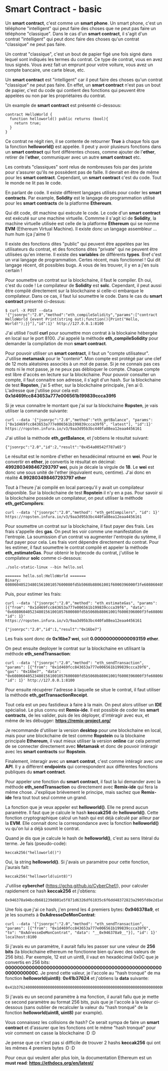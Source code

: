 # Smart Contract - basic

Un __smart contract__, c'est comme un __smart phone__. Un smart phone, c'est un téléphone "intelligent" qui peut faire des choses que ne peut pas faire un téléphone "classique". Dans le cas d'un __smart contract__, il s'agit d'un contrat "intelligent" qui peut donc faire des choses qu'un contrat "classique" ne peut pas faire.

Un contrat "classique", c'est un bout de papier figé une fois signé dans lequel sont indiqués les termes du contrat. Ce type de contrat, vous en avez tous signés. Vous avez fait un emprunt pour votre voiture, vous avez un compte bancaire, une carte bleue, etc.

Un __smart contract__ est "intelligent" car il peut faire des choses qu'un contrat "classique" ne peut pas faire. En effet, un __smart contract__ n'est pas un bout de papier, c'est du code qui contient des fonctions qui peuvent être appelées ou non par les propriétaires du contrat.

Un example de __smart contract__ est présenté ci-dessous:

```
contract HelloWorld {
  function helloworld() public returns (bool){ 
    return true;
  }
}
```

Ce contrat ne régit rien, il se contente de retourner __True__ à chaque fois que la fonction __helloworld()__ est appelée. Il peut y avoir plusieurs fonctions dans un __smart contract__ qui font différentes choses, comme ajouter de l'__ether__, retirer de l'__ether__, communiquer avec un autre __smart contract__ etc. 

Les contrats "classiques" sont relus de nombreuses fois par des juriste pour s'assurer qu'ils ne possèdent pas de faille. Il devrait en être de même pour les __smart contract__. Cependant, un __smart contract__ c'est du code. Tout le monde ne lit pas le code.

En parlant de code. Il existe différent langages utilisés pour coder les __smart contracts__. Par example, __Solidity__ est le langage de programmation utilisé pour les __smart contracts__ de la platforme __Ethereum__.

Qui dit code, dit machine qui exécute le code. Le code d'un __smart contract__ est exécuté sur une machine virtuelle. Commme il s'agit ici de __Solidity__, la machine virtuelle utilisée est celle de la platforme __Ethereum__ qui se nomme __EVM__ (Ethereum Virtual Machine). Il existe donc un langage assembleur ... hum hum (ça j'aime !)

Il existe des fonctions dites "public" qui peuvent être appelées par les utilisateurs du contrat, et des fonctions dites "private" qui ne peuvent être utilisées qu'en interne. Il existe des __variables__ de différents __types__. Bref c'est un vrai langage de programmation. Certes récent, mais fonctionnel ! Qui dit langage récent, dit possibles bugs. A vous de les trouver, il y en a j'en suis certain !

Pour soumettre un contrat sur la blockchaine, il faut le compiler. Eh oui, c'est du code ! Le compilateur de __Solidity__ est __solc__. Cependant, il peut aussi être compilé directement sur la blockchaine si celle-ci embarque le compilateur. Dans ce cas, il faut lui soumettre le code. Dans le cas du __smart contract__ présenté ci-dessus:

```
$ curl -X POST --data '{"jsonrpc":"2.0","method":"eth_compileSolidity","params":["contract HelloWorld {event Print(string out);function(){Print("Hello, World!");}}"],"id":1}' http://127.0.0.1:8100
```

J'ai utilisé l'outil __curl__ pour soumettre mon contrat à la blockaine hébergée en local sur le port 8100. J'ai appelé la méthode __eth_compileSolidity__ pour demander la compilation de mon __smart contract__.

Pour pouvoir utiliser un __smart contract__, il faut un "compte utilisateur". J'utilise __metamask__ pour le "contenir". Mon compte est protégé par une clef de 12 mots aléatoires associés à un mot de passe. Si je ne connais pas ces mots ni le mot passe, je ne peux pas débloquer le compte. Chaque compte est libre d'accès en lecture sur la blockchaine. Pour pouvoir consulter un compte, il faut connaitre son adresse, il s'agit d'un hash. Sur la blockchaine de test __Ropsten__, j'ai 5 ether, sur la blockchaine principale, j'en ai 0. L'adresse que j'utilise pour cela est: __0x1d469fcc843653a777e006561b199839ccca39f6__

Si je veux connaitre le montant que j'ai sur la blockchaine __Ropsten__, je vais utiliser la commande suivante:

```
curl --data '{"jsonrpc":"2.0","method":"eth_getBalance", "params": ["0x1d469fcc843653a777e006561b199839ccca39f6", "latest"], "id":1}' https://ropsten.infura.io/v3/9aa3d95b3bc440fa88ea12eaa4456161
```

J'ai utilisé la méthode __eth_getBalance__, et j'obtiens le résultat suivant:

```
{"jsonrpc":"2.0","id":2,"result":"0x454a00542f787a65"}
```

Le résultat est le nombre d'ether en hexadécimal retourné en __wei__. Pour le convertir en __ether__, je convertis le résultat en décimal: __4992803498467293797 wei__, puis je décale la virgule de __18__. Le __wei__ est donc une sous unité de l'ether (équivalent euro, centime). J'ai donc en réalité __4.992803498467293797 ether__

Tout à l'heure j'ai compilé en local parcequ'il y avait un compilateur disponible. Sur la blockchaine de test __Ropstein__ il n'y en a pas. Pour savoir si la blockchaine possède un compilateur, on peut utiliser la méthode __eth_getCompilers__:

```
curl --data '{"jsonrpc":"2.0","method": "eth_getCompilers", "id": 1}' https://ropsten.infura.io/v3/9aa3d95b3bc440fa88ea12eaa4456161
```

Pour soumettre un contrat sur la blockchaine, il faut payer des frais. Les frais s'appelle des __gas__. On peut les voir comme une manifestation de l'entropie. La soumission d'un contrat va augmenter l'entropie du sytème, il faut payer pour cela. Les frais vont dépendre directement du contrat. Pour les estimer, il faut soumettre le contrat compilé et appeler la méthode __eth_estimateGas__. Pour obtenir le bytecode du contrat, j'utilise le compilateur __solc__ comme ci-dessous:

```
./solc-static-linux --bin hello.sol

======= hello.sol:HelloWorld =======
Binary:
608060405234801561001057600080fd5b5060b88061001f6000396000f3fe6080604052348015600f57600080fd5b506004361060285760003560e01c80632f2f485914602d575b600080fd5b60336047565b604051603e91906069565b60405180910390f35b60006001905090565b60008115159050919050565b6063816050565b82525050565b6000602082019050607c6000830184605c565b9291505056fea264697066735822122033f125a08f4abc461ae776af51c3e5d50d9e294d0ce3829ad7578cba78df903e64736f6c634300080e0033
```

Puis, pour estimer les frais:

```
curl --data '{"jsonrpc":"2.0","method": "eth_estimateGas", "params": [{"from": "0x1d469fcc843653a777e006561b199839ccca39f6", "data": "0x608060405234801561001057600080fd5b5060b88061001f6000396000f3fe6080604052348015600f57600080fd5b506004361060285760003560e01c80632f2f485914602d575b600080fd5b60336047565b604051603e91906069565b60405180910390f35b60006001905090565b60008115159050919050565b6063816050565b82525050565b6000602082019050607c6000830184605c565b9291505056fea264697066735822122033f125a08f4abc461ae776af51c3e5d50d9e294d0ce3829ad7578cba78df903e64736f6c634300080e0033"}], "id": 1}' https://ropsten.infura.io/v3/9aa3d95b3bc440fa88ea12eaa4456161

{"jsonrpc":"2.0","id":1,"result":"0x16be7"}
```

Les frais sont donc de __0x16be7 wei__, soit __0.000000000000093159 ether__.

On peut ensuite deployer le contrat sur la blockchaine en utilisant la méthode __eth_sendTransaction__:

```
curl --data '{"jsonrpc":"2.0","method": "eth_sendTransaction", "params": [{"from": "0x1d469fcc843653a777e006561b199839ccca39f6", "gas": "0x16be7", "data": "0x608060405234801561001057600080fd5b5060b88061001f6000396000f3fe6080604052348015600f57600080fd5b506004361060285760003560e01c80632f2f485914602d575b600080fd5b60336047565b604051603e91906069565b60405180910390f35b60006001905090565b60008115159050919050565b6063816050565b82525050565b6000602082019050607c6000830184605c565b9291505056fea264697066735822122033f125a08f4abc461ae776af51c3e5d50d9e294d0ce3829ad7578cba78df903e64736f6c634300080e0033"}], "id": 1}' http://127.0.0.1:8100
```

Pour ensuite récupérer l'adresse à laquelle se situe le contrat, il faut utiliser la méthode __eth_getTransactionReceipt__.

Tout cela est un peu fastidieux à faire à la main. On peut alors utiliser un __IDE__ spécialisé. Le plus connu est __Remix-ide__. Il est possible de coder les __smart contracts__, de les valider, puis de les déployer, d'intéragir avec eux, et même de les débugger: __https://remix-project.org/__

Je recommande d'utiliser la version __desktop__ pour une blockchaine en local, mais pour une blockchaine de test comme __Ropstein__ ou la blockaine principale __Ethereum__, il vaut mieux utiliser la version __online__ car cela permet de se connecter directement avec __Metamask__ et donc de pouvoir intéragir avec les __smart contracts__ sur __Ropstein__. 

Finalement, interagir avec un __smart contrat__, c'est comme intéragir avec une __API__. Il y a différent __endpoints__ qui correspondent aux différentes fonctions publiques du __smart contract__. 

Pour appeler une fonction du __smart contract__, il faut la lui demander avec la méthode __eth_sendTransaction__ ou directement avec __Remix-ide__ qui fera la même chose. J'explique briévement le principe, mais sachez que __Remix-ide__ fera tout tout seul comme un grand.

La fonction que je veux appeler est __helloworld()__. Elle ne prend aucun paramètre. Il faut que je calcule le hash __keccak256__ de __helloworld()__. Cette fonction cryptographique calcul un hash qui est déjà calculé par ailleur par la __EVM__. Elle connait donc la correspondance avec la fonction __helloworld()__ vu qu'on lui a déjà soumit le contrat.

Quand je dis que je calcule le hash de __helloworld()__, c'est au sens litéral du terme. Je fais (pseudo-code):

```
keccak256("helloworld()")
```

Oui, la string __helloworld()__. Si j'avais un paramètre pour cette fonction, j'aurais fait:

```
keccak256("helloworld(uint8)")
```

J'utilise __cyberchef__ (https://gchq.github.io/CyberChef/), pour calculer rapidement ce hash __keccak256__ et j'obtiens:

```
0x946378a94bcdb681239d801e5f871d6326df61035c6f6dd48372823a2905fd8e2d1e82194b58d53fc8dba7b54cfdd570327e7d12538e93bfb79162a086a70a02
```

Une fois que j'ai ce hash, j'en prend les 4 premiers bytes: __0x946378a9__, et je les soumets à __0xAdresseDeMonContrat__:

```
curl --data '{"jsonrpc":"2.0","method": "eth_sendTransaction", "params": [{"from": "0x1d469fcc843653a777e006561b199839ccca39f6", "to": "0xAdresseDeMonContrat", "data": "__0x946378a9__"}], "id": 1}' localhost:8100
```

Si j'avais eu un paramètre, il aurait fallu les passer sur une valeur de __256 bits__ (la blockchaine ethereum ne fonctionne bien qu'avec des valeurs de 256 bits). Par exemple, 12 est un uint8, il vaut en hexadécimal 0x0C que je convertis en 256 bits: __000000000000000000000000000000000000000000000000000000000000000C__. Je prend cette valeur, je l'accole au "hash tronqué" de ma fonction __helloworld(uint8)__: __0x41b37624__ et j'obtiens la __data__ suivante:

```
0x41b37624000000000000000000000000000000000000000000000000000000000000000C
```

Si j'avais eu un second paramètre à ma fonction, il aurait fallu que je mette ce second paramètre au format 256 bits, puis que je l'accole à la valeur ci-dessous (sans oublier de recalculer la valeur du "hash tronqué" de la fonction __helloworld(uint8, uint8)__ par example).

Vous connaissez les collisions de hash? Ce serait sympa de faire un __smart contract__ et d'assurer que les fonctions ont le même "hash tronqué" pour voir comment on casse la blockchaine :D :D

Je pense que ce n'est pas si difficile de trouver 2 hashs __keccak256__ qui ont les mêmes 4 premiers bytes :D :D

Pour ceux qui veulent aller plus loin, la documentation Ethereum est un __must read__: __https://ethdocs.org/en/latest/__


